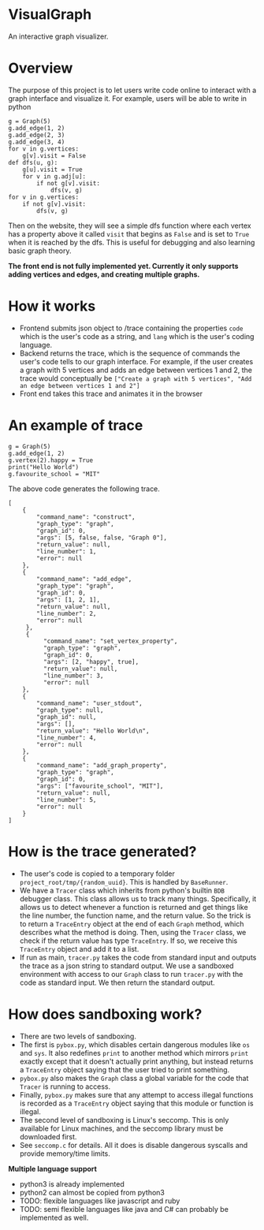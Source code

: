 
# VisualGraph
An interactive graph visualizer.
# Overview
The purpose of this project is to let users write code online to interact with a graph interface and visualize it. For example, users will be able to write in python

    g = Graph(5)
    g.add_edge(1, 2)
    g.add_edge(2, 3)
    g.add_edge(3, 4)
    for v in g.vertices:
        g[v].visit = False
    def dfs(u, g):
        g[u].visit = True
        for v in g.adj[u]:
            if not g[v].visit:
                dfs(v, g)
    for v in g.vertices:
        if not g[v].visit:
            dfs(v, g)
  
     
Then on the website, they will see a simple dfs function where each vertex has a property above it called `visit` that begins as `False` and is set to `True` when it is reached by the dfs. This is useful for debugging and also learning basic graph theory.

**The front end is not fully implemented yet. Currently it only supports adding vertices and edges, and creating multiple graphs.**

# How it works
 - Frontend submits json object to /trace containing the properties `code` which is the user's code as a string, and `lang` which is the user's coding language.
 - Backend returns the trace, which is the sequence of commands the user's code tells to our graph interface. For example, if the user creates a graph with 5 vertices and adds an edge between vertices 1 and 2, the trace would conceptually be `["Create a graph with 5 vertices", "Add an edge between vertices 1 and 2"]`
 - Front end takes this trace and animates it in the browser

# An example of trace

    g = Graph(5)
    g.add_edge(1, 2)
    g.vertex(2).happy = True
    print("Hello World")
    g.favourite_school = "MIT"

   The above code generates the following trace.


    [
	    {
		    "command_name": "construct", 
		    "graph_type": "graph", 
		    "graph_id": 0, 
		    "args": [5, false, false, "Graph 0"],
		    "return_value": null, 
		    "line_number": 1, 
		    "error": null
	    }, 
	    {
		    "command_name": "add_edge", 
		    "graph_type": "graph", 
		    "graph_id": 0, 
		    "args": [1, 2, 1], 
		    "return_value": null, 
		    "line_number": 2, 
		    "error": null
		 },
		 {
			  "command_name": "set_vertex_property",
			  "graph_type": "graph",
			  "graph_id": 0,
			  "args": [2, "happy", true],
			  "return_value": null,
			  "line_number": 3,
			  "error": null
		},
		{
			"command_name": "user_stdout",
			"graph_type": null, 
			"graph_id": null, 
			"args": [], 
			"return_value": "Hello World\n",
			"line_number": 4, 
			"error": null
		}, 
		{
			"command_name": "add_graph_property",
			"graph_type": "graph", 
			"graph_id": 0, 
			"args": ["favourite_school", "MIT"],
			"return_value": null, 
			"line_number": 5, 
			"error": null
		}
	]
# How is the trace generated?
 - The user's code is copied to a temporary folder `project_root/tmp/{random_uuid}`. This is handled by `BaseRunner`.
 - We have a `Tracer` class which inherits from python's builtin `BDB` debugger class. This class allows us to track many things. Specifically, it allows us to detect whenever a function is returned and get things like the line number, the function name, and the return value. So the trick is to return a `TraceEntry` object at the end of each `Graph` method, which describes what the method is doing. Then, using the `Tracer` class, we check if the return value has type `TraceEntry`. If so, we receive this `TraceEntry` object and add it to a list.
 - If run as main, `tracer.py` takes the code from standard input and outputs the trace as a json string to standard output. We use a sandboxed environment with access to our `Graph` class to run `tracer.py` with the code as standard input. We then return the standard output.

# How does sandboxing work?
 - There are two levels of sandboxing.
 - The first is `pybox.py`, which disables certain dangerous modules like `os` and `sys`. It also redefines `print` to another method which mirrors `print` exactly except that it doesn't actually print anything, but instead returns a `TraceEntry` object saying that the user tried to print something.
 - `pybox.py` also makes the `Graph` class a global variable for the code that `Tracer` is running to access.
 - Finally, `pybox.py` makes sure that any attempt to access illegal functions is recorded as a `TraceEntry` object saying that this module or function is illegal.
 - The second level of sandboxing is Linux's seccomp. This is only available for Linux machines, and the seccomp library must be downloaded first.
 - See `seccomp.c` for details. All it does is disable dangerous syscalls and provide memory/time limits.

**Multiple language support**

 - python3 is already implemented
 - python2 can almost be copied from python3
 - TODO: flexible languages like javascript and ruby
 - TODO: semi flexible languages like java and C# can probably be implemented as well.

